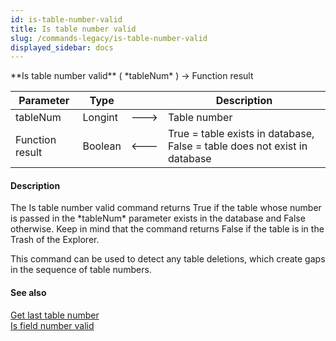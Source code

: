 ```yaml
---
id: is-table-number-valid
title: Is table number valid
slug: /commands-legacy/is-table-number-valid
displayed_sidebar: docs
---
```


<!--REF #_command_.Is table number valid.Syntax-->**Is table number valid** ( *tableNum* ) -> Function result<!-- END REF-->
<!--REF #_command_.Is table number valid.Params-->
| Parameter | Type |  | Description |
| --- | --- | --- | --- |
| tableNum | Longint | &#x1F852; | Table number |
| Function result | Boolean | &#x1F850; | True = table exists in database, False = table does not exist in database |

<!-- END REF-->

#### Description 

<!--REF #_command_.Is table number valid.Summary-->The Is table number valid command returns True if the table whose number is passed in the *tableNum* parameter exists in the database and False otherwise.<!-- END REF--> Keep in mind that the command returns False if the table is in the Trash of the Explorer.

This command can be used to detect any table deletions, which create gaps in the sequence of table numbers.

#### See also 

[Get last table number](get-last-table-number.md)  
[Is field number valid](is-field-number-valid.md)  